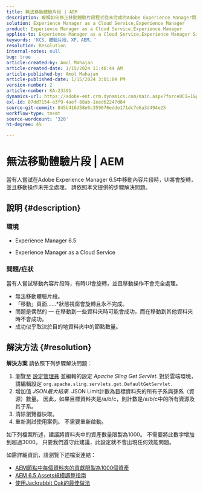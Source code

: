 ```yaml
---
title: 無法移動體驗片段 | AEM
description: 瞭解如何修正移動體驗片段程式從未完成的Adobe Experience Manager問題。
solution: Experience Manager as a Cloud Service,Experience Manager
product: Experience Manager as a Cloud Service,Experience Manager
applies-to: Experience Manager as a Cloud Service,Experience Manager Sites,Experience Manager 6.5
keywords: 'KCS、體驗片段、XF、AEM、'
resolution: Resolution
internal-notes: null
bug: true
article-created-by: Amol Mahajan
article-created-date: 1/15/2024 11:46:44 AM
article-published-by: Amol Mahajan
article-published-date: 1/15/2024 3:01:04 PM
version-number: 2
article-number: KA-23391
dynamics-url: https://adobe-ent.crm.dynamics.com/main.aspx?forceUCI=1&pagetype=entityrecord&etn=knowledgearticle&id=d12eccbf-9bb3-ee11-a569-6045bd006149
exl-id: 87dd7154-e3f9-4aef-88ab-1eed62247d84
source-git-commit: 845b416d58e6c359076edde171dc7e6a3d494e25
workflow-type: tm+mt
source-wordcount: '328'
ht-degree: 4%

---
```


# 無法移動體驗片段 | AEM


當有人嘗試在Adobe Experience Manager 6.5中移動內容片段時，UI將會旋轉，並且移動操作未完全處理。 請依照本文提供的步驟解決問題。

## 說明 {#description}


### <b>環境</b>

- Experience Manager 6.5


- Experience Manager as a Cloud Service




### <b>問題/症狀</b>

當有人嘗試移動內容片段時，有時UI會旋轉，並且移動操作不會完全處理。

- 無法移動體驗片段。
- 「移動」頁面……*狀態視窗會旋轉且永不完成。
- 問題是偶然的 — 在移動到一些資料夾時可能會成功，而在移動到其他資料夾時不會成功。
- 成功似乎取決於目的地資料夾中的節點數量。





## 解決方法 {#resolution}

<b>解決方案</b>
請依照下列步驟解決問題：



1. 瀏覽至 [設定管理員](http://localhost:4502/system/console/configMgr) 並編輯的設定 *Apache Sling Get Servlet*. 對於雲端環境，請編輯設定 `org.apache.sling.servlets.get.DefaultGetServlet.`
2. 增加值 *JSON最大結果*. JSON Limit計數為目標資料夾的所有子系與孫系（資源）數量。 因此，如果目標資料夾是/a/b/c，則計數是/a/b/c中的所有資源及其子系。
3. 清除瀏覽器快取。
4. 重新測試使用案例。 不需要重新啟動。


如下列檔案所述，建議將資料夾中的資產數量限製為1000。 不需要將此數字增加到超過3000。 只要我們遵守此建議，此設定就不會出現任何效能問題。

如需詳細資訊，請瀏覽下述檔案連結：

- [AEM節點中每個資料夾的貢獻限製為1000個資產](https://experienceleague.adobe.com/docs/experience-cloud-kcs/kbarticles/KA-21172.html)
- [AEM 6.5 Assets規模調整指南](https://experienceleague.adobe.com/docs/experience-manager-65/assets/administer/assets-sizing-guide.html)
- [使用Jackrabbit Oak的最佳做法](https://jackrabbit.apache.org/oak/docs/dos_and_donts.html)

